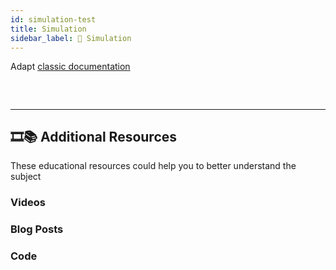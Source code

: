 ```yaml
---
id: simulation-test
title: Simulation
sidebar_label: 🤖 Simulation
---
```


Adapt [classic documentation](https://docs.near.org/docs/develop/contracts/sandbox)


### &nbsp;
---
## 🎞️📚 Additional Resources
These educational resources could help you to better understand the subject
### Videos

### Blog Posts

### Code
